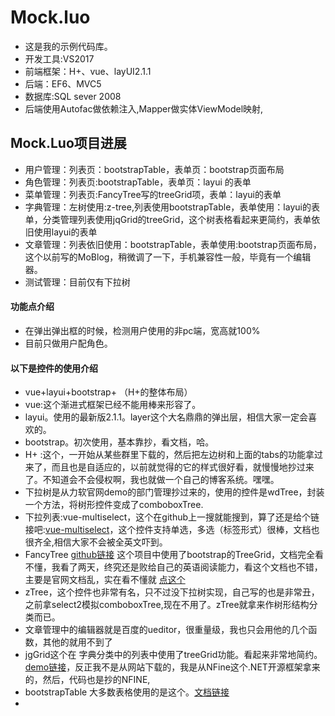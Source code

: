 # Mock.luo
* 这是我的示例代码库。
* 开发工具:VS2017
* 前端框架：H+、vue、layUI2.1.1
* 后端：EF6、MVC5
* 数据库:SQL sever 2008 
* 后端使用Autofac做依赖注入,Mapper做实体ViewModel映射,

## Mock.Luo项目进展
* 用户管理：列表页：bootstrapTable，表单页：bootstrap页面布局
* 角色管理：列表页:bootstrapTable，表单页：layui 的表单
* 菜单管理：列表页:FancyTree写的treeGrid项，表单：layui的表单
* 字典管理：左树使用:z-tree,列表使用bootstrapTable，表单使用：layui的表单，分类管理列表使用jqGrid的treeGrid，这个树表格看起来更简约，表单依旧使用layui的表单
* 文章管理：列表依旧使用：bootstrapTable，表单使用:bootstrap页面布局，这个以前写的MoBlog，稍微调了一下，手机兼容性一般，毕竟有一个编辑器。
* 测试管理：目前仅有下拉树
#### 功能点介绍
* 在弹出弹出框的时候，检测用户使用的非pc端，宽高就100%
* 目前只做用户配角色。

#### 以下是控件的使用介绍
* vue+layui+bootstrap+ （H+的整体布局）
* vue:这个渐进式框架已经不能用棒来形容了。
* layui。使用的最新版2.1.1。layer这个大名鼎鼎的弹出层，相信大家一定会喜欢的。
* bootstrap。初次使用，基本靠抄，看文档，哈。
* H+ :这个，一开始从某些群里下载的，然后把左边树和上面的tabs的功能拿过来了，而且也是自适应的，以前就觉得的它的样式很好看，就慢慢地抄过来了。不知道会不会侵权啊，我也就做一个自己的博客系统。嘿嘿。
* 下拉树是从力软官网demo的部门管理抄过来的，使用的控件是wdTree，封装一个方法，将树形控件变成了comboboxTree.
* 下拉列表:vue-multiselect，这个在github上一搜就能搜到，算了还是给个链接吧:[vue-multiselect](https://github.com/monterail/vue-multiselect)，这个控件支持单选，多选（标签形式）很棒，文档也很齐全,相信大家不会被全英文吓到。
*  FancyTree [github链接](https://github.com/mar10/fancytree) 这个项目中使用了bootstrap的TreeGrid，文档完全看不懂，我看了两天，终究还是败给自己的英语阅读能力，看这个文档也不错，主要是官网文档乱，实在看不懂就 [点这个](http://www.lxway.com/95495251.htm)
*  zTree，这个控件也非常有名，只不过没下拉树实现，自己写的也是非常丑，之前拿select2模拟comboboxTree,现在不用了。zTree就拿来作树形结构分类而已。
*  文章管理中的编辑器就是百度的ueditor，很重量级，我也只会用他的几个函数，其他的就用不到了
*  jgGrid这个在 字典分类中的列表中使用了treeGrid功能。看起来非常地简约。[demo链接](http://www.guriddo.net/demo/guriddojs/)，反正我不是从网站下载的，我是从NFine这个.NET开源框架拿来的，然后，代码也是抄的NFINE,
*  bootstrapTable  大多数表格使用的是这个。[文档链接](http://bootstrap-table.wenzhixin.net.cn/)
*  